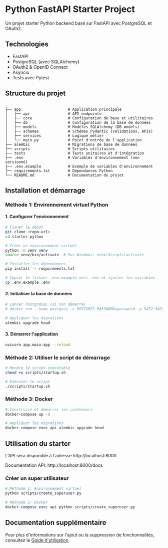 # Python FastAPI Starter Project

Un projet starter Python backend basé sur FastAPI avec PostgreSQL et OAuth2.

## Technologies

- FastAPI
- PostgreSQL (avec SQLAlchemy)
- OAuth2 & OpenID Connect
- Asyncio
- Tests avec Pytest

## Structure du projet

```
.
├── app                     # Application principale
│   ├── api                 # API endpoints
│   ├── core                # Configuration de base et utilitaires
│   ├── db                  # Configuration de la base de données
│   ├── models              # Modèles SQLAlchemy (DB models)
│   ├── schemas             # Schémas Pydantic (validations, APIs)
│   ├── services            # Logique métier
│   └── main.py             # Point d'entrée de l'application
├── alembic                 # Migrations de base de données
├── scripts                 # Scripts utilitaires
├── tests                   # Tests unitaires et d'intégration
├── .env                    # Variables d'environnement (non versionné)
├── .env.example            # Exemple de variables d'environnement
├── requirements.txt        # Dépendances Python
└── README.md               # Documentation du projet
```

## Installation et démarrage

### Méthode 1: Environnement virtuel Python

#### 1. Configurer l'environnement

```bash
# Cloner le dépôt
git clone <repo-url>
cd starter-python

# Créer un environnement virtuel
python -m venv venv
source venv/bin/activate  # Sur Windows: venv\Scripts\activate

# Installer les dépendances
pip install -r requirements.txt

# Copier le fichier .env.example vers .env et ajuster les variables
cp .env.example .env
```

#### 2. Initialiser la base de données

```bash
# Lancer PostgreSQL (si non démarré)
# docker run --name postgres -e POSTGRES_PASSWORD=password -p 5432:5432 -d postgres

# Appliquer les migrations
alembic upgrade head
```

#### 3. Démarrer l'application

```bash
uvicorn app.main:app --reload
```

### Méthode 2: Utiliser le script de démarrage

```bash
# Rendre le script exécutable
chmod +x scripts/startup.sh

# Exécuter le script
./scripts/startup.sh
```

### Méthode 3: Docker

```bash
# Construire et démarrer les conteneurs
docker-compose up -d

# Appliquer les migrations
docker-compose exec api alembic upgrade head
```

## Utilisation du starter

L'API sera disponible à l'adresse http://localhost:8000

Documentation API: http://localhost:8000/docs

### Créer un super utilisateur

```bash
# Méthode 1: Environnement virtuel
python scripts/create_superuser.py

# Méthode 2: Docker
docker-compose exec api python scripts/create_superuser.py
```

## Documentation supplémentaire

Pour plus d'informations sur l'ajout ou la suppression de fonctionnalités, consultez le [Guide d'utilisation](GUIDE.md). 